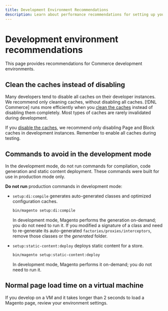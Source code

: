 ```yaml
---
title: Development Environment Recommendations
description: Learn about performance recommendations for setting up your local Adobe Commerce or Magento Open Source development environment.
---
```


# Development environment recommendations

This page provides recommendations for Commerce development environments.

## Clean the caches instead of disabling

Many developers tend to disable all caches on their developer instances. We recommend only cleaning caches, without disabling all caches. [!DNL Commerce] runs more efficiently when you [clean the caches][] instead of disabling them completely. Most types of caches are rarely invalidated during development.

If you [disable the caches][], we recommend only disabling Page and Block caches in development instances. Remember to enable all caches during testing.

## Commands to avoid in the development mode

In the development mode, do not run commands for compilation, code generation and static content deployment. These commands were built for use in production mode only.

**Do not run** production commands in development mode:

* `setup:di:compile` generates auto-generated classes and optimized configuration caches.

  ```bash
  bin/magento setup:di:compile
  ```

  In development mode, Magento performs the generation on-demand; you do not need to run it. If you modified a signature of a class and need to re-generate its auto-generated `factories/proxies/interceptors`, remove those classes or the _generated_ folder.

* `setup:static-content:deploy` deploys static content for a store.

   ```bash
   bin/magento setup:static-content:deploy
   ```

   In development mode, Magento performs it on-demand; you do not need to run it.

## Normal page load time on a virtual machine

If you develop on a VM and it takes longer than 2 seconds to load a Magento page, review your environment settings.

<!-- Link definitions -->

[clean the caches]: https://devdocs.magento.com/guides/v2.4/config-guide/cli/config-cli-subcommands-cache.html#config-cli-subcommands-cache-clean
[disable the caches]: https://devdocs.magento.com/guides/v2.4/config-guide/cli/config-cli-subcommands-cache.html#config-cli-subcommands-cache-en

